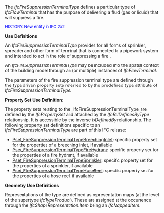 The _IfcFireSuppressionTerminalType_ defines a particular type of _IfcFlowTerminal_ that has the purpose of delivering a fluid (gas or liquid) that will suppress a fire.

> <font color="#0000ff" size="-1">
HISTORY: New entity in IFC 2x2</font>
> 


****Use Definitions****

An _IfcFireSuppressionTerminalType_ provides for all forms of sprinkler, spreader and other form of terminal that is connected to a pipework system and intended to act in the role of suppressing a fire .

An _IfcFireSuppressionTerminalType_ may be included into the spatial context of the building model through an (or multiple) instances of _IfcFlowTerminal_.

The parameters of the fire suppression terminal type are defined through the type driven property sets referred to by the predefined type attribute of _IfcFireSuppressionTerminalType_.

****Property Set Use Definition****:

The property sets relating to the _IfcFireSuppressionTerminalType_are defined by the _IfcPropertySet_ and attached by the _IfcRelDefinesByType_ relationship. It is accessible by the inverse _IsDefinedBy_ relationship. The following property set definitions specific to an _IfcFireSuppressionTerminalType_ are part of this IFC release:

* [Pset_FireSuppressionTerminalTypeBreechingInlet](../../psd/IfcPlumbingFireProtectionDomain/Pset_FireSuppressionTerminalTypeBreechingInlet.xml): specific property set for the properties of a breeching inlet, if available
* [Pset_FireSuppressionTerminalTypeFireHydrant](../../psd/IfcPlumbingFireProtectionDomain/Pset_FireSuppressionTerminalTypeFireHydrant.xml): specific property set for the properties of a fire hydrant, if available 
* [Pset_FireSuppressionTerminalTypeSprinkler](../../psd/IfcPlumbingFireProtectionDomain/Pset_FireSuppressionTerminalTypeSprinkler.xml): specific property set for the properties of a sprinkler, if available 
* [Pset_FireSuppressionTerminalTypeHoseReel](../../psd/IfcPlumbingFireProtectionDomain/Pset_FireSuppressionTerminalTypeHoseReel.xml): specific property set for the properties of a hose reel, if available

****Geometry Use Definitions****

Representations of the type are defined as representation maps (at the level of the supertype _IfcTypeProduct_). These are assigned at the occurrence through the _IfcShapeRepresentation.Item_ being an _IfcMappedItem_.